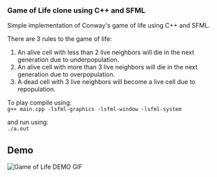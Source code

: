 ### Game of Life clone using C++ and SFML

Simple implementation of Conway's game of life using C++ and SFML.

There are 3 rules to the game of life:
1. An alive cell with less than 2 live neighbors will die in the next generation due to underpopulation.
2. An alive cell with more than 3 live neighbors will die in the next generation due to overpopulation.
3. A dead cell with 3 live neighbors will become a live cell due to repopulation.

To play compile using:
<br>
 ```g++ main.cpp -lsfml-graphics -lsfml-window -lsfml-system```

and run using:
<br>
```./a.out```


## Demo
![Game of Life DEMO GIF](https://github.com/user-attachments/assets/c23dc6ea-19dc-450d-bcac-4b46dddf8188)
